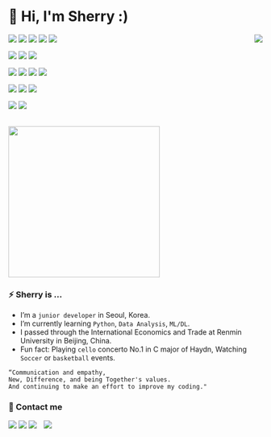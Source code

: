 # 👋 Hi, I'm Sherry :)
<p align="left">
  <a align="right" href="https://hits.seeyoufarm.com"></a><img align="right" src="https://hits.seeyoufarm.com/api/count/incr/badge.svg?url=https%3A%2F%2Fgithub.com%2Fsherrygelato%2Fhit-counter&count_bg=%2379C83D&title_bg=%23555555&icon=&icon_color=%237FEBB8&title=hits&edge_flat=false"/>
  <img src="https://img.shields.io/badge/Python-3776AB?style=flat-square&logo=Python&logoColor=white"/>
  <img src="https://img.shields.io/badge/MySQL-4479A1?style=flat-square&logo=Mysql&logoColor=white"/>
  <img src="https://img.shields.io/badge/Java-007396?style=flat-square&logo=Java&logoColor=white"/>
  <img src="https://img.shields.io/badge/JavaScript-F7DF1E?style=flat-square&logo=JavaScript&logoColor=white"/>
  <img src="https://img.shields.io/badge/Swift-F05138?style=flat-square&logo=Swift&logoColor=white"/>
</p>
<p align="left">
  <img src="https://img.shields.io/badge/Spring Boot-64C931?style=flat-square&logo=Spring-Boot&logoColor=white"/>
  <img src="https://img.shields.io/badge/Node.js-339933?style=flat-square&logo=Node.js&logoColor=white"/>
  <img src="https://img.shields.io/badge/Django-092E20?style=flat-square&logo=Django&logoColor=white"/>
</p>
<p align="left">
  <img src="https://img.shields.io/badge/React-61DAFB?style=flat-square&logo=React&logoColor=white"/>
  <img src="https://img.shields.io/badge/Flutter-02569B?style=flat-square&logo=Flutter&logoColor=white"/>
  <img src="https://img.shields.io/badge/Android-3DDC84?style=flat-square&logo=Android&logoColor=white"/>
  <img src="https://img.shields.io/badge/iOS-000000?style=flat-square&logo=iOS&logoColor=white"/>
</p>
<p align="left">
  <img src="https://img.shields.io/badge/AWS-FF9900?style=flat-square&logo=Amazon AWS&logoColor=white"/>
  <img src="https://img.shields.io/badge/Firebase-FFCA28?style=flat-square&logo=Firebase&logoColor=white"/>
  <img src="https://img.shields.io/badge/Git-F05032?style=flat-square&logo=Git&logoColor=white"/>
</p>
<p align="left">
  <img src="https://img.shields.io/badge/Postman-FF6C37?style=flat-square&logo=Postman&logoColor=white"/>
  <img src="https://img.shields.io/badge/Visual Studio Code-007ACC?style=flat-square&logo=Visual Studio Code&logoColor=white"/>
</p>

<br/>

<div align="left">
  <img src= "https://file.notion.so/f/f/359f186e-a608-4ad3-b986-46856b18c917/339d3d85-de8e-401f-987d-21b389ca7194/KakaoTalk_20210811_141205728.jpg?id=aa1e6904-7aca-4176-8c6b-ec71aaa5d0e2&table=block&spaceId=359f186e-a608-4ad3-b986-46856b18c917&expirationTimestamp=1712390400000&signature=0uyvfZHwKgqM8jhYMkYhA3Zp-wiyUMpxwFA5K5OPR1A&downloadName=KakaoTalk_20210811_141205728.jpg" height="300px">

  ### ⚡ Sherry is ...
  - I’m a `junior developer` in Seoul, Korea.
  - I’m currently learning `Python`, `Data Analysis`, `ML/DL`.
  - I passed through the International Economics and Trade at Renmin University in Beijing, China.
  - Fun fact: Playing `cello` concerto No.1 in C major of Haydn, Watching `Soccer` or `basketball` events.
  
  ```
  “Communication and empathy,
  New, Difference, and being Together's values.
  And continuing to make an effort to improve my coding."
  ```
</div>

<!--
<br/> 

### 📌 Stats and Most Used Langauges
<div align=left>
  <img src="https://github-readme-stats.vercel.app/api?username=sherrygelato&theme=vue-dark&show_icons=true" height="150px">
  <img src="https://github-readme-stats.vercel.app/api/top-langs/?username=sherrygelato&langs_count=4&layout=compact&bg_color=045F5F&title_color=fff&text_color=fff&hide=jupyter%20notebook, html" height="150px">
</div>

<br/>
 -->

### 💌 Contact me
<p>
  <a href="https://sherrygelato.tistory.com/" target="_blank"><img src="https://img.shields.io/badge/Blog-DD0B78?style=flat-square&logo=GitHub%20Sponsors&logoColor=white"/></a>
  <a href="https://sherrygelato.notion.site/29d12c8644bd431eb89f377cd637e6b8?pvs=4" target="_blank"><img src="https://img.shields.io/badge/Notion-000000?style=for-the-badge&logo=notion&logoColor=white"/></a>
  <a href="mailto:sherrygelato.lab@gmail.com" target="_blank"><img src="https://img.shields.io/badge/sherrygelato.lab@gmail.com-EA4335?style=flat-square&logo=Gmail&logoColor=white"/></a>
  <a href="https://instagram.com/seeeeeui"><img src="http://img.shields.io/badge/-Instagram-white?style=flat-square&logo=Instagram&link=https://instagram.com/seeeeeui" style="height : auto; margin-left : 10px; margin-right : 10px;"/></a>
</p>
